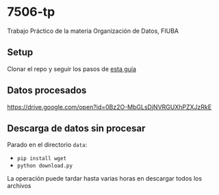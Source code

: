 # 7506-tp
Trabajo Práctico de la materia Organización de Datos, FIUBA

## Setup
Clonar el repo y seguir los pasos de [esta guía](https://github.com/idontdomath/datos-exploratory-data-analysis/blob/master/class01/01-environment_install.ipynb)

## Datos procesados
https://drive.google.com/open?id=0Bz2O-MbGLsDjNVRGUXhPZXJzRkE

## Descarga de datos sin procesar
Parado en el directorio `data`:
- `pip install wget`
- `python download.py`

La operación puede tardar hasta varias horas en descargar todos los archivos

